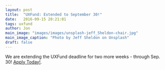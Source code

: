 ```yaml
---
layout: post
title:  "UXFund: Extended to September 30!"
date:   2016-09-15 20:21:01
tags: uxfund
author: Jon
main_image: "images/images/unsplash-jeff_Sheldon-chair.jpg"
main_image_caption: "Photo by Jeff Sheldon on Unsplash"
draft: false
---
```


We are extending the UXFund deadline for two more weeks - through Sep. 30! <a href="https://usable.tools/uxfund">Apply Today!</a>.
